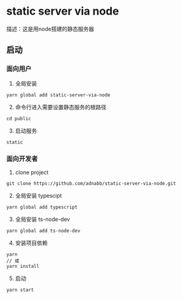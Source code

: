 # static server via node

描述：这是用node搭建的静态服务器

## 启动

### 面向用户

1. 全局安装
```
yarn global add static-server-via-node
```

2. 命令行进入需要设置静态服务的根路径
```
cd public
```

3. 启动服务
```
static
```

### 面向开发者

1. clone project
```
git clone https://github.com/adnabb/static-server-via-node.git
```

2. 全局安装 typescipt
```
yarn global add typescript
```

3. 全局安装 ts-node-dev
```
yarn global add ts-node-dev
```

4. 安装项目依赖
```
yarn
// 或
yarn install
```

5. 启动
```
yarn start
```